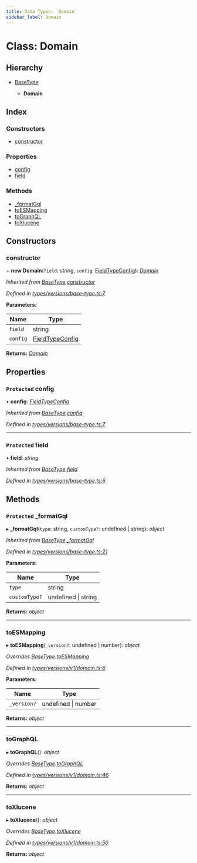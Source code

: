 ```yaml
---
title: Data Types: `Domain`
sidebar_label: Domain
---
```


# Class: Domain

## Hierarchy

* [BaseType](basetype.md)

  * **Domain**

## Index

### Constructors

* [constructor](domain.md#constructor)

### Properties

* [config](domain.md#protected-config)
* [field](domain.md#protected-field)

### Methods

* [_formatGql](domain.md#protected-_formatgql)
* [toESMapping](domain.md#toesmapping)
* [toGraphQL](domain.md#tographql)
* [toXlucene](domain.md#toxlucene)

## Constructors

###  constructor

\+ **new Domain**(`field`: string, `config`: [FieldTypeConfig](../overview.md#fieldtypeconfig)): *[Domain](domain.md)*

*Inherited from [BaseType](basetype.md).[constructor](basetype.md#constructor)*

*Defined in [types/versions/base-type.ts:7](https://github.com/terascope/teraslice/blob/d2d877b60/packages/data-types/src/types/versions/base-type.ts#L7)*

**Parameters:**

Name | Type |
------ | ------ |
`field` | string |
`config` | [FieldTypeConfig](../overview.md#fieldtypeconfig) |

**Returns:** *[Domain](domain.md)*

## Properties

### `Protected` config

• **config**: *[FieldTypeConfig](../overview.md#fieldtypeconfig)*

*Inherited from [BaseType](basetype.md).[config](basetype.md#protected-config)*

*Defined in [types/versions/base-type.ts:7](https://github.com/terascope/teraslice/blob/d2d877b60/packages/data-types/src/types/versions/base-type.ts#L7)*

___

### `Protected` field

• **field**: *string*

*Inherited from [BaseType](basetype.md).[field](basetype.md#protected-field)*

*Defined in [types/versions/base-type.ts:6](https://github.com/terascope/teraslice/blob/d2d877b60/packages/data-types/src/types/versions/base-type.ts#L6)*

## Methods

### `Protected` _formatGql

▸ **_formatGql**(`type`: string, `customType?`: undefined | string): *object*

*Inherited from [BaseType](basetype.md).[_formatGql](basetype.md#protected-_formatgql)*

*Defined in [types/versions/base-type.ts:21](https://github.com/terascope/teraslice/blob/d2d877b60/packages/data-types/src/types/versions/base-type.ts#L21)*

**Parameters:**

Name | Type |
------ | ------ |
`type` | string |
`customType?` | undefined \| string |

**Returns:** *object*

___

###  toESMapping

▸ **toESMapping**(`_version?`: undefined | number): *object*

*Overrides [BaseType](basetype.md).[toESMapping](basetype.md#abstract-toesmapping)*

*Defined in [types/versions/v1/domain.ts:6](https://github.com/terascope/teraslice/blob/d2d877b60/packages/data-types/src/types/versions/v1/domain.ts#L6)*

**Parameters:**

Name | Type |
------ | ------ |
`_version?` | undefined \| number |

**Returns:** *object*

___

###  toGraphQL

▸ **toGraphQL**(): *object*

*Overrides [BaseType](basetype.md).[toGraphQL](basetype.md#abstract-tographql)*

*Defined in [types/versions/v1/domain.ts:46](https://github.com/terascope/teraslice/blob/d2d877b60/packages/data-types/src/types/versions/v1/domain.ts#L46)*

**Returns:** *object*

___

###  toXlucene

▸ **toXlucene**(): *object*

*Overrides [BaseType](basetype.md).[toXlucene](basetype.md#abstract-toxlucene)*

*Defined in [types/versions/v1/domain.ts:50](https://github.com/terascope/teraslice/blob/d2d877b60/packages/data-types/src/types/versions/v1/domain.ts#L50)*

**Returns:** *object*
